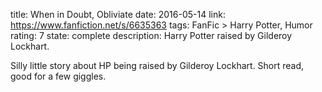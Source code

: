 title: When in Doubt, Obliviate
date: 2016-05-14
link: https://www.fanfiction.net/s/6635363
tags: FanFic > Harry Potter, Humor
rating: 7
state: complete
description: Harry Potter raised by Gilderoy Lockhart.

Silly little story about HP being raised by Gilderoy Lockhart. Short read, good
for a few giggles.
